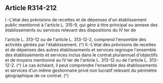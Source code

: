 ## Article R314-212

I.-L'état des prévisions de recettes et de dépenses d'un établissement public mentionné à l'article L. 315-9,
qui gère à titre principal ou annexe des établissements ou services relevant des dispositions du IV ter de

l'article L. 313-12 ou de l'article L. 313-12-2, comprend l'ensemble des activités gérées par l'établissement. (^)
II.-L'état des prévisions de recettes et de dépenses des autres établissements et services regroupe l'ensemble
des établissements et services inclus dans le contrat pluriannuel d'objectifs et de moyens mentionné au IV ter
de l'article L. 313-12 ou de l'article L. 313-12-2. (^)
Le cas échéant, il peut comprendre l'ensemble des établissements et services d'un même gestionnaire privé
non lucratif relevant du périmètre géographique de ce contrat.
(^)

